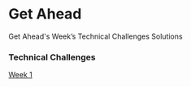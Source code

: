 # Get Ahead
Get Ahead's Week’s Technical Challenges Solutions

### Technical Challenges

[Week 1](https://github.com/Lizaukhlinova/get_ahead/tree/master/week_1)
